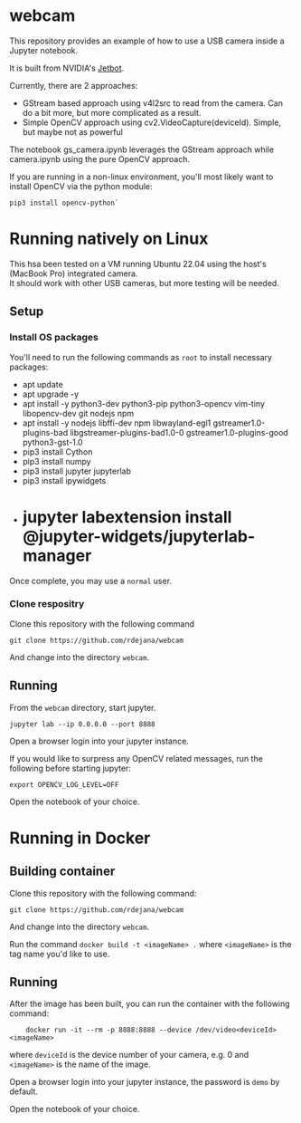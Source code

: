 # webcam
This repository provides an example of how to use a USB camera inside a Jupyter notebook. 

It is built from NVIDIA's [Jetbot](https://github.com/NVIDIA-AI-IOT/jetbot).  

Currently, there are 2 approaches:
- GStream based approach using v4l2src to read from the camera. Can do a bit more, but more complicated as a result.
- Simple OpenCV approach using cv2.VideoCapture(deviceId).  Simple, but maybe not as powerful

The notebook gs_camera.ipynb leverages the GStream approach while camera.ipynb using the pure OpenCV approach.

If you are running in a non-linux environment, you'll most likely want to install OpenCV via the python module:
```
pip3 install opencv-python`
```

# Running natively on Linux
This hsa been tested on a VM running Ubuntu 22.04 using the host's (MacBook Pro) integrated camera.  
It should work with other USB cameras, but more testing will be needed.  

## Setup 

### Install OS packages
You'll need to run the following commands as `root` to install necessary packages:
- apt update
- apt upgrade -y
- apt install -y python3-dev python3-pip  python3-opencv vim-tiny  libopencv-dev git nodejs npm
- apt install -y nodejs libffi-dev npm libwayland-egl1 gstreamer1.0-plugins-bad libgstreamer-plugins-bad1.0-0 gstreamer1.0-plugins-good python3-gst-1.0
- pip3 install Cython
- pip3 install numpy
- pip3 install jupyter jupyterlab
- pip3 install ipywidgets
- # jupyter labextension install @jupyter-widgets/jupyterlab-manager

Once complete, you may use a `normal` user.

### Clone respositry
Clone this repository with the following command
```
git clone https://github.com/rdejana/webcam
```
And change into the directory `webcam`.

## Running
From the `webcam` directory, start jupyter.
```
jupyter lab --ip 0.0.0.0 --port 8888 
```
Open a browser login into your jupyter instance.

If you would like to surpress any OpenCV related messages, run the following before starting jupyter:
```
export OPENCV_LOG_LEVEL=OFF
```

Open the notebook of your choice.


# Running in Docker

## Building container
Clone this repository with the following command:
```
git clone https://github.com/rdejana/webcam
```
And change into the directory `webcam`.

Run the command `docker build -t <imageName> .`
where `<imageName>` is the tag name you'd like to use.

## Running
After the image has been built, you can run the container with the following command:
```
    docker run -it --rm -p 8888:8888 --device /dev/video<deviceId> <imageName>
```
where `deviceId` is the device number of your camera, e.g. 0 and `<imageName>` is the name of the image.

Open a browser login into your jupyter instance, the password is `demo` by default.

Open the notebook of your choice.

